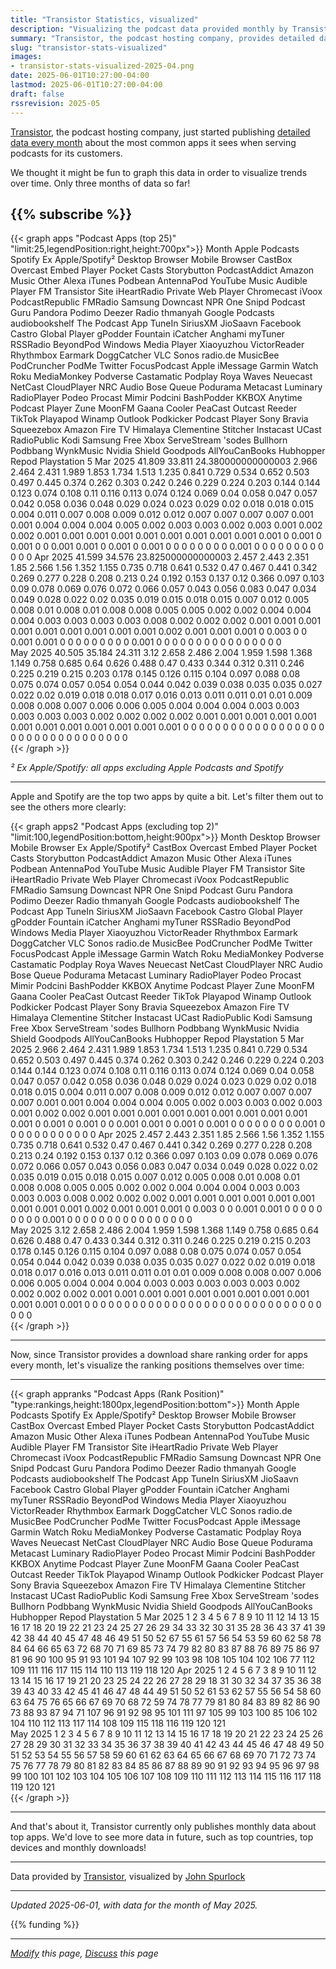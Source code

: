 ```yaml
---
title: "Transistor Statistics, visualized"
description: "Visualizing the podcast data provided monthly by Transistor, the podcast hosting company"
summary: "Transistor, the podcast hosting company, provides detailed data every month about the most common apps it sees when serving podcasts for its customers. We thought it might be fun to graph this data in order to visualize trends over time."
slug: "transistor-stats-visualized"
images:
- transistor-stats-visualized-2025-04.png
date: 2025-06-01T10:27:00-04:00
lastmod: 2025-06-01T10:27:00-04:00
draft: false
rssrevision: 2025-05
---
```


[Transistor](https://transistor.fm/), the podcast hosting company, just started publishing [detailed data every month](https://transistor.fm/global-stats/) about the most common apps it sees when serving podcasts for its customers.

We thought it might be fun to graph this data in order to visualize trends over time.  Only three months of data so far!

{{% subscribe %}}
---

{{< graph apps "Podcast Apps (top 25)" "limit:25,legendPosition:right,height:700px">}}
Month	Apple Podcasts	Spotify	Ex Apple/Spotify²	Desktop Browser	Mobile Browser	CastBox	Overcast	Embed Player	Pocket Casts	Storybutton	PodcastAddict	Amazon Music	Other	Alexa	iTunes	Podbean	AntennaPod	YouTube Music	Audible	Player FM	Transistor Site	iHeartRadio	Private Web Player	Chromecast	iVoox	PodcastRepublic	FMRadio	Samsung	Downcast	NPR One	Snipd	Podcast Guru	Pandora	Podimo	Deezer	Radio thmanyah	Google Podcasts	audiobookshelf	The Podcast App	TuneIn	SiriusXM	JioSaavn	Facebook	Castro	Global Player	gPodder	Fountain	iCatcher	Anghami	myTuner	RSSRadio	BeyondPod	Windows Media Player	Xiaoyuzhou	VictorReader	Rhythmbox	Earmark	DoggCatcher	VLC	Sonos	radio.de	MusicBee	PodCruncher	PodMe	Twitter	FocusPodcast	Apple iMessage	Garmin Watch	Roku	MediaMonkey	Podverse	Castamatic	Podplay	Roya Waves	Neuecast	NetCast	CloudPlayer	NRC Audio	Bose	Queue	Podurama	Metacast	Luminary	RadioPlayer	Podeo	Procast	Mimir	Podcini	BashPodder	KKBOX	Anytime Podcast Player	Zune	MoonFM	Gaana	Cooler	PeaCast	Outcast	Reeder	TikTok	Playapod	Winamp	Outlook	Podkicker	Podcast Player	Sony Bravia	Squeezebox	Amazon Fire TV	Himalaya	Clementine	Stitcher	Instacast	UCast	RadioPublic	Kodi	Samsung Free	Xbox	ServeStream	'sodes	Bullhorn	Podbbang	WynkMusic	Nvidia Shield	Goodpods	AllYouCanBooks	Hubhopper	Repod	Playstation 5
Mar 2025	41.809	33.811	24.380000000000003	2.966	2.464	2.431	1.989	1.853	1.734	1.513	1.235	0.841	0.729	0.534	0.652	0.503	0.497	0.445	0.374	0.262	0.303	0.242	0.246	0.229	0.224	0.203	0.144	0.144	0.123	0.074	0.108	0.11	0.116	0.113	0.074	0.124	0.069	0.04	0.058	0.047	0.057	0.042	0.058	0.036	0.048	0.029	0.024	0.023	0.029	0.02	0.018	0.018	0.015	0.004	0.011	0.007	0.008	0.009	0.012	0.012	0.007	0.007	0.007	0.007	0.001	0.001	0.004	0.004	0.004	0.005	0.002	0.003	0.003	0.002	0.003	0.001	0.002	0.002	0.001	0.001	0.001	0.001	0.001	0.001	0.001	0.001	0.001	0.001	0	0.001	0	0.001	0	0	0.001	0.001	0	0.001	0	0.001	0	0	0	0	0	0	0	0	0.001	0	0		0	0	0	0	0	0				0			0	0	0
Apr 2025	41.599	34.576	23.825000000000003	2.457	2.443	2.351	1.85	2.566	1.56	1.352	1.155	0.735	0.718	0.641	0.532	0.47	0.467	0.441	0.342	0.269	0.277	0.228	0.208	0.213	0.24	0.192	0.153	0.137	0.12	0.366	0.097	0.103	0.09	0.078	0.069	0.076	0.072	0.066	0.057	0.043	0.056	0.083	0.047	0.034	0.049	0.028	0.022	0.02	0.035	0.019	0.015	0.018	0.015	0.007	0.012	0.005	0.008	0.01	0.008	0.01	0.008	0.008	0.005	0.005	0.002	0.002	0.004	0.004	0.004	0.003	0.003	0.003	0.003	0.008	0.002	0.002	0.002	0.001	0.001	0.001	0.001	0.001	0.001	0.001	0.001	0.001	0.002	0.001	0.001	0.001	0	0.003	0	0	0.001	0.001	0	0	0	0	0	0	0	0	0	0.001	0	0	0	0	0		0	0	0		0	0		0	0	0	0	0	0		
May 2025	40.505	35.184	24.311	3.12	2.658	2.486	2.004	1.959	1.598	1.368	1.149	0.758	0.685	0.64	0.626	0.488	0.47	0.433	0.344	0.312	0.311	0.246	0.225	0.219	0.215	0.203	0.178	0.145	0.126	0.115	0.104	0.097	0.088	0.08	0.075	0.074	0.057	0.054	0.054	0.044	0.042	0.039	0.038	0.035	0.035	0.027	0.022	0.02	0.019	0.018	0.018	0.017	0.016	0.013	0.011	0.011	0.01	0.01	0.009	0.008	0.008	0.007	0.006	0.006	0.005	0.004	0.004	0.004	0.003	0.003	0.003	0.003	0.003	0.002	0.002	0.002	0.002	0.001	0.001	0.001	0.001	0.001	0.001	0.001	0.001	0.001	0.001	0.001	0.001	0	0	0	0	0	0	0	0	0	0	0	0	0	0	0	0	0	0	0	0	0	0	0	0	0	0	0	0	0	0	0	0	0					
{{< /graph >}}

*² Ex Apple/Spotify: all apps excluding Apple Podcasts and Spotify*

---

Apple and Spotify are the top two apps by quite a bit.  Let's filter them out to see the others more clearly:

{{< graph apps2 "Podcast Apps (excluding top 2)" "limit:100,legendPosition:bottom,height:900px">}}
Month	Desktop Browser	Mobile Browser	Ex Apple/Spotify²	CastBox	Overcast	Embed Player	Pocket Casts	Storybutton	PodcastAddict	Amazon Music	Other	Alexa	iTunes	Podbean	AntennaPod	YouTube Music	Audible	Player FM	Transistor Site	iHeartRadio	Private Web Player	Chromecast	iVoox	PodcastRepublic	FMRadio	Samsung	Downcast	NPR One	Snipd	Podcast Guru	Pandora	Podimo	Deezer	Radio thmanyah	Google Podcasts	audiobookshelf	The Podcast App	TuneIn	SiriusXM	JioSaavn	Facebook	Castro	Global Player	gPodder	Fountain	iCatcher	Anghami	myTuner	RSSRadio	BeyondPod	Windows Media Player	Xiaoyuzhou	VictorReader	Rhythmbox	Earmark	DoggCatcher	VLC	Sonos	radio.de	MusicBee	PodCruncher	PodMe	Twitter	FocusPodcast	Apple iMessage	Garmin Watch	Roku	MediaMonkey	Podverse	Castamatic	Podplay	Roya Waves	Neuecast	NetCast	CloudPlayer	NRC Audio	Bose	Queue	Podurama	Metacast	Luminary	RadioPlayer	Podeo	Procast	Mimir	Podcini	BashPodder	KKBOX	Anytime Podcast Player	Zune	MoonFM	Gaana	Cooler	PeaCast	Outcast	Reeder	TikTok	Playapod	Winamp	Outlook	Podkicker	Podcast Player	Sony Bravia	Squeezebox	Amazon Fire TV	Himalaya	Clementine	Stitcher	Instacast	UCast	RadioPublic	Kodi	Samsung Free	Xbox	ServeStream	'sodes	Bullhorn	Podbbang	WynkMusic	Nvidia Shield	Goodpods	AllYouCanBooks	Hubhopper	Repod	Playstation 5
Mar 2025	2.966	2.464		2.431	1.989	1.853	1.734	1.513	1.235	0.841	0.729	0.534	0.652	0.503	0.497	0.445	0.374	0.262	0.303	0.242	0.246	0.229	0.224	0.203	0.144	0.144	0.123	0.074	0.108	0.11	0.116	0.113	0.074	0.124	0.069	0.04	0.058	0.047	0.057	0.042	0.058	0.036	0.048	0.029	0.024	0.023	0.029	0.02	0.018	0.018	0.015	0.004	0.011	0.007	0.008	0.009	0.012	0.012	0.007	0.007	0.007	0.007	0.001	0.001	0.004	0.004	0.004	0.005	0.002	0.003	0.003	0.002	0.003	0.001	0.002	0.002	0.001	0.001	0.001	0.001	0.001	0.001	0.001	0.001	0.001	0.001	0	0.001	0	0.001	0	0	0.001	0.001	0	0.001	0	0.001	0	0	0	0	0	0	0	0	0.001	0	0		0	0	0	0	0	0				0			0	0	0
Apr 2025	2.457	2.443		2.351	1.85	2.566	1.56	1.352	1.155	0.735	0.718	0.641	0.532	0.47	0.467	0.441	0.342	0.269	0.277	0.228	0.208	0.213	0.24	0.192	0.153	0.137	0.12	0.366	0.097	0.103	0.09	0.078	0.069	0.076	0.072	0.066	0.057	0.043	0.056	0.083	0.047	0.034	0.049	0.028	0.022	0.02	0.035	0.019	0.015	0.018	0.015	0.007	0.012	0.005	0.008	0.01	0.008	0.01	0.008	0.008	0.005	0.005	0.002	0.002	0.004	0.004	0.004	0.003	0.003	0.003	0.003	0.008	0.002	0.002	0.002	0.001	0.001	0.001	0.001	0.001	0.001	0.001	0.001	0.001	0.002	0.001	0.001	0.001	0	0.003	0	0	0.001	0.001	0	0	0	0	0	0	0	0	0	0.001	0	0	0	0	0		0	0	0		0	0		0	0	0	0	0	0		
May 2025	3.12	2.658		2.486	2.004	1.959	1.598	1.368	1.149	0.758	0.685	0.64	0.626	0.488	0.47	0.433	0.344	0.312	0.311	0.246	0.225	0.219	0.215	0.203	0.178	0.145	0.126	0.115	0.104	0.097	0.088	0.08	0.075	0.074	0.057	0.054	0.054	0.044	0.042	0.039	0.038	0.035	0.035	0.027	0.022	0.02	0.019	0.018	0.018	0.017	0.016	0.013	0.011	0.011	0.01	0.01	0.009	0.008	0.008	0.007	0.006	0.006	0.005	0.004	0.004	0.004	0.003	0.003	0.003	0.003	0.003	0.002	0.002	0.002	0.002	0.001	0.001	0.001	0.001	0.001	0.001	0.001	0.001	0.001	0.001	0.001	0.001	0	0	0	0	0	0	0	0	0	0	0	0	0	0	0	0	0	0	0	0	0	0	0	0	0	0	0	0	0	0	0	0	0					
{{< /graph >}}

---

Now, since Transistor provides a download share ranking order for apps every month, let's visualize the ranking positions themselves over time:

---

{{< graph appranks "Podcast Apps (Rank Position)" "type:rankings,height:1800px,legendPosition:bottom">}}
Month	Apple Podcasts	Spotify	Ex Apple/Spotify²	Desktop Browser	Mobile Browser	CastBox	Overcast	Embed Player	Pocket Casts	Storybutton	PodcastAddict	Amazon Music	Other	Alexa	iTunes	Podbean	AntennaPod	YouTube Music	Audible	Player FM	Transistor Site	iHeartRadio	Private Web Player	Chromecast	iVoox	PodcastRepublic	FMRadio	Samsung	Downcast	NPR One	Snipd	Podcast Guru	Pandora	Podimo	Deezer	Radio thmanyah	Google Podcasts	audiobookshelf	The Podcast App	TuneIn	SiriusXM	JioSaavn	Facebook	Castro	Global Player	gPodder	Fountain	iCatcher	Anghami	myTuner	RSSRadio	BeyondPod	Windows Media Player	Xiaoyuzhou	VictorReader	Rhythmbox	Earmark	DoggCatcher	VLC	Sonos	radio.de	MusicBee	PodCruncher	PodMe	Twitter	FocusPodcast	Apple iMessage	Garmin Watch	Roku	MediaMonkey	Podverse	Castamatic	Podplay	Roya Waves	Neuecast	NetCast	CloudPlayer	NRC Audio	Bose	Queue	Podurama	Metacast	Luminary	RadioPlayer	Podeo	Procast	Mimir	Podcini	BashPodder	KKBOX	Anytime Podcast Player	Zune	MoonFM	Gaana	Cooler	PeaCast	Outcast	Reeder	TikTok	Playapod	Winamp	Outlook	Podkicker	Podcast Player	Sony Bravia	Squeezebox	Amazon Fire TV	Himalaya	Clementine	Stitcher	Instacast	UCast	RadioPublic	Kodi	Samsung Free	Xbox	ServeStream	'sodes	Bullhorn	Podbbang	WynkMusic	Nvidia Shield	Goodpods	AllYouCanBooks	Hubhopper	Repod	Playstation 5
Mar 2025	1	2		3	4	5	6	7	8	9	10	11	12	14	13	15	16	17	18	20	19	22	21	23	24	25	27	26	29	34	33	32	30	31	35	28	36	43	37	41	39	42	38	44	40	45	47	48	46	49	51	50	52	67	55	61	57	56	54	53	59	60	62	58	78	84	64	66	65	63	72	68	70	71	69	85	73	74	79	82	80	83	87	88	76	89	75	86	97	81	96	90	100	95	91	93	101	94	107	92	99	103	98	108	105	104	102	106	77	112	109		111	116	117	115	114	110				113			119	118	120
Apr 2025	1	2		4	5	6	7	3	8	9	10	11	12	13	14	15	16	17	19	21	20	23	25	24	22	26	27	28	29	18	31	30	32	34	37	35	36	38	39	43	40	33	42	45	41	46	47	48	44	49	51	50	52	61	53	62	57	55	56	54	58	60	63	64	75	76	65	66	67	69	70	68	72	59	74	78	77	79	81	80	84	83	89	82	86	90	73	88	93	87	94	71	107	96	91	92	98	95	101	111	97	105	99	103	100	85	106	102	104	110	112		113	117	114		108	109		115	118	116	119	120	121		
May 2025	1	2		3	4	5	6	7	8	9	10	11	12	13	14	15	16	17	18	19	20	21	22	23	24	25	26	27	28	29	30	31	32	33	34	35	36	37	38	39	40	41	42	43	44	45	46	47	48	49	50	51	52	53	54	55	56	57	58	59	60	61	62	63	64	65	66	67	68	69	70	71	72	73	74	75	76	77	78	79	80	81	82	83	84	85	86	87	88	89	90	91	92	93	94	95	96	97	98	99	100	101	102	103	104	105	106	107	108	109	110	111	112	113	114	115	116	117	118	119	120	121					
{{< /graph >}}

---

And that's about it, Transistor currently only publishes monthly data about top apps.  We'd love to see more data in future, such as top countries, top devices and monthly downloads!

---

Data provided by [Transistor](https://transistor.fm/global-stats/), visualized by [John Spurlock](https://twitter.com/johnspurlock)

---

*Updated 2025-06-01, with data for the month of May 2025.*

{{% funding %}}

---
*[Modify](https://github.com/skymethod/livewire-web/blob/master/content/posts/transistor-stats-visualized.md) this page, [Discuss](https://github.com/skymethod/livewire-web/discussions) this page*